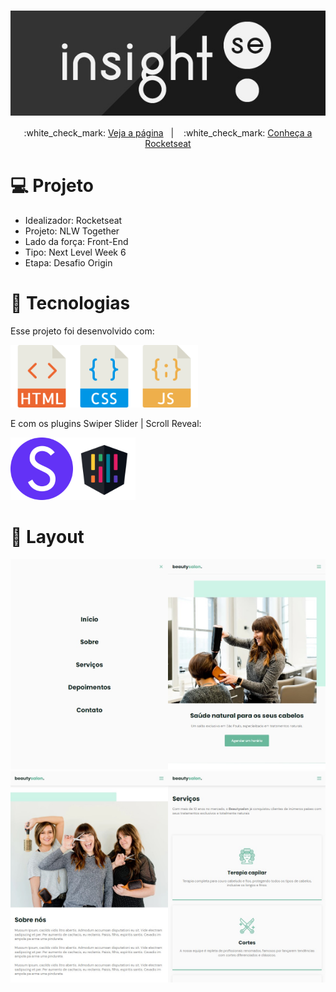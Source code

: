 <h1 align="center">
    <img src="./files/logo.jpg" alt="" align="center">
</h1>

<p align="center">
  :white_check_mark: <a href="https://andreadcsousa.github.io/rocketseat_nlw6_origin/" target="_blank">Veja a página</a>&nbsp;&nbsp;&nbsp;|&nbsp;&nbsp;&nbsp;
  :white_check_mark: <a href="https://rocketseat.com.br/" target="_blank">Conheça a Rocketseat</a>
</p>

# :computer: Projeto
 
- Idealizador: Rocketseat
- Projeto: NLW Together
- Lado da força: Front-End
- Tipo: Next Level Week 6
- Etapa: Desafio Origin

# :rocket: Tecnologias

Esse projeto foi desenvolvido com:

<img src="./files/html.svg" width="100"><img src="./files/css.svg" width="100"><img src="./files/javascript.svg" width="100">

E com os plugins Swiper Slider | Scroll Reveal:

<img src="./files/swiper.svg" width="100"><img src="./files/scroll.svg" width="100">

# :art: Layout

<img src="./files/menu.jpg" alt="" width="50%"><img src="./files/destaque.jpg" alt="" width="50%">
<img src="./files/sobre.jpg" alt="" width="50%"><img src="./files/servicos.jpg" alt="" width="50%">
